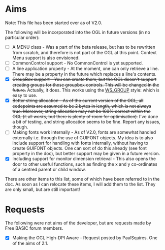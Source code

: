 # Aims
Note: This file has been started over as of V2.0.

The following will be incorporated into the OGL in future versions (in no particular order):
- [ ] A MENU class - Was a part of the beta release, but has to be rewritten from scratch, and therefore is not part of the OGL at this point. Context Menu support is also envisioned.
- [ ] CommonControl support - No CommonControl is yet supported.
- [ ] A line application property - At the moment, one can only retrieve a line. There may be a property in the future which replaces a line's contents.
- [X] ~~GroupBox support - You can create them, but the OGL doesn't support creating groups for those groupbox controls. This will be changed in the future.~~ Actually, it does. This works using the [WS_GROUP](https://msdn.microsoft.com/en-us/library/windows/desktop/ms632600(v=vs.85).aspx) style: which is easy to use.
- [X] ~~Better string allocation - As of the current version of the OGL, all codepoints are assumed to be 2 bytes in length, which is not always true. Moreover, string allocation may not be 100% correct within the OGL (it all *works*, but there is plenty of room for optimisation).~~ I've done a bit of testing, and string allocation seems to be fine. Report any issues, though.
- [ ] Making fonts work internally - As of V2.0, fonts are somewhat handled externally i.e. through the use of GUIFONT objects. My idea is to also include support for handling with fonts internally, without having to create GUIFONT objects. One can sort of do this already (see font property in the doc), but better support may be given in a future version.
- [X] Including support for monitor dimension retrieval - This also opens the door to other useful functions, such as finding the x and y co-ordinates of a centred parent or child window.

There are other items to this list, some of which have been referred to in the doc. As soon as I can relocate these items, I will add them to the list. They are only small, but are still important!

# Requests
The following were not aims of the developer, but are requests made by Free BASIC forum members.
- [X] Making the OGL High-DPI Aware - Request posted by PaulSquires. One of the aims of 2.1.
